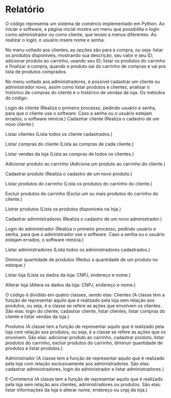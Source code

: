 # Relatório

O código representa um sistema de comércio implementado em Python. Ao iniciar o software, a página inicial mostra um menu que possibilita o login como administrador ou como cliente, que levam a menus diferentes. Ao realizar o login, o usuário insere nome e senha. 

No menu voltado aos clientes, as opções são para a compra, ou seja: listar os produtos disponíveis, mostrando sua descrição, seu valor e seu ID; adicionar produto ao carrinho, usando seu ID; listar os produtos do carrinho e finalizar a compra, quando o produto sai do carrinho de compras e vai pra lista de produtos comprados. 

No menu voltado aos administradores, é possível cadastrar um cliente ou administrador novo, assim como listar produtos e clientes, analisar o histórico de compras do cliente e o histórico de vendas da loja.
Os métodos do código:

Login do cliente (Realiza o primeiro processo, pedindo usuário e senha, para que o cliente use o software. Caso a senha ou o usuário estejam errados, o software reinicia.)
Cadastrar cliente (Realiza o cadastro de um novo cliente.)

Listar clientes (Lista todos os cliente cadastrados.)

Listar compras do cliente (Lista as compras de cada cliente.)

Listar vendas da loja (Lista as compras de todos os clientes.)

Adicionar produto ao carrinho (Adiciona um produto ao carrinho do cliente.)

Cadastrar produto (Realiza o cadastro de um novo produto.)

Listar produtos do carrinho  (Lista os produtos do carrinho do cliente.)

Excluir produtos do carrinho (Exclui um ou mais produtos do carrinho do cliente.)

Listrar produtos (Lista os produtos disponíveis na loja.)

Cadastrar administradores (Realiza o cadastro de um novo administrador.)

Login do administrador (Realiza o primeiro processo, pedindo usuário e senha, para que o administrador use o software. Caso a senha ou o usuário estejam errados, o software reinicia.)

Listar administradores (Lista todos os administradores cadastrados.)

Diminuir quantidade de produtos (Reduz a quantidade de um produto no estoque.)

Listar loja (Lista os dados da loja: CNPJ, endereço e nome.)

Alterar loja (Altera os dados da loja: CNPJ, endereço e nome.)


O código é dividido em quatro classes, sendo elas:
Clientes (A classe tem a função de representar aquilo que é realizado pela loja sem relação aos produtos, ou seja, é a classe se refere as ações que envolvem os clientes. São elas: login do cliente, cadastrar cliente, listar clientes, listar compras do cliente e listar vendas da loja.)

Produtos (A classe tem a função de representar aquilo que é realizado pela loja com relação aos produtos, ou seja, é a classe se refere as ações que os envolvem. São elas: adicionar produto ao carrinho, cadastrar produto, listar produtos do carrinho, excluir produtos do carrinho, diminuir quantidade de produtos e listar produtos.)

Administrador (A classe tem a função de representar aquilo que é realizado pela loja com relação exclusivamente aos administradores. São elas: cadastrar administradores, login do administrador e listar administradores.)

E-Commerce (A classe tem a função de representar aquilo que é realizado pela loja sem relação aos clientes, administradores ou produtos. São elas: listar informações da loja e alterar nome, endereço ou cnpj da loja.)
